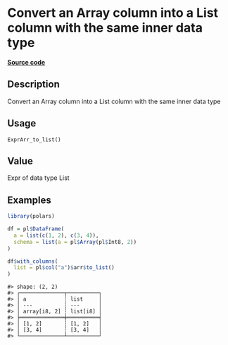 

# Convert an Array column into a List column with the same inner data type

[**Source code**](https://github.com/pola-rs/r-polars/tree/8dac37e8bf89bcd080a13d0ed20dd1dc2bee615f/R/expr__array.R#L287)

## Description

Convert an Array column into a List column with the same inner data type

## Usage

<pre><code class='language-R'>ExprArr_to_list()
</code></pre>

## Value

Expr of data type List

## Examples

``` r
library(polars)

df = pl$DataFrame(
  a = list(c(1, 2), c(3, 4)),
  schema = list(a = pl$Array(pl$Int8, 2))
)

df$with_columns(
  list = pl$col("a")$arr$to_list()
)
```

    #> shape: (2, 2)
    #> ┌──────────────┬──────────┐
    #> │ a            ┆ list     │
    #> │ ---          ┆ ---      │
    #> │ array[i8, 2] ┆ list[i8] │
    #> ╞══════════════╪══════════╡
    #> │ [1, 2]       ┆ [1, 2]   │
    #> │ [3, 4]       ┆ [3, 4]   │
    #> └──────────────┴──────────┘
